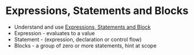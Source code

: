 # Expressions, Statements and Blocks

* Understand and use [Expressions, Statements and Block](http://docs.oracle.com/javase/tutorial/java/nutsandbolts/expressions.html)
* Expression - evaluates to a value
* Statement - (expression, declaration or control flow)
* Blocks - a group of zero or more statements, hint at scope

